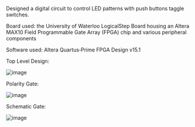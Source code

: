 Designed a digital circuit to control LED patterns with push buttons taggle switches.

Board used: the University of Waterloo LogicalStep Board housing an Altera MAX10 Field Programmable Gate Array (FPGA) chip and various peripheral components

Software used: Altera Quartus‐Prime FPGA Design v15.1

Top Level Design:

![image](https://user-images.githubusercontent.com/98293562/214468976-ccfcf31b-d4f8-441d-b5c8-a54345246709.png)

Polarity Gate:

![image](https://user-images.githubusercontent.com/98293562/214469113-f2456f4d-6462-4d27-9b7c-cee3a4e6df85.png)

Schematic Gate:

![image](https://user-images.githubusercontent.com/98293562/214469327-7a121212-f338-4029-890e-40fa78cc9351.png)
